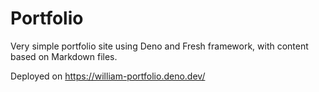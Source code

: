 # Portfolio

Very simple portfolio site using Deno and Fresh framework, with content based on Markdown files.

Deployed on https://william-portfolio.deno.dev/
